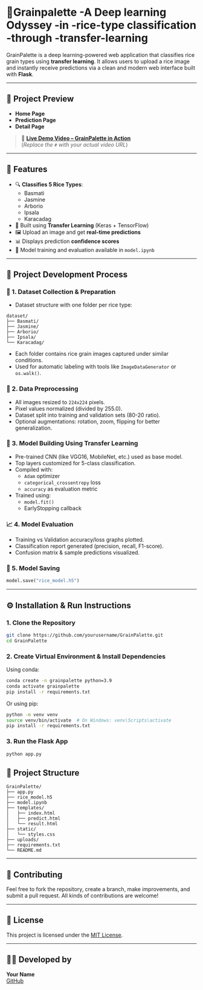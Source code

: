 # 🌾Grainpalette -A Deep learning Odyssey -in -rice-type classification -through -transfer-learning

GrainPalette is a deep learning-powered web application that classifies rice grain types using **transfer learning**. It allows users to upload a rice image and instantly receive predictions via a clean and modern web interface built with **Flask**.

---

## 📸 Project Preview

- **Home Page**
- **Prediction Page**
- **Detail Page**

> 🎥 **[Live Demo Video – GrainPalette in Action](#)**  
(*Replace the `#` with your actual video URL*)

---

## 🚀 Features

- 🔍 **Classifies 5 Rice Types**:
  - Basmati  
  - Jasmine  
  - Arborio  
  - Ipsala  
  - Karacadag  
- 🧠 Built using **Transfer Learning** (Keras + TensorFlow)
- 🖼 Upload an image and get **real-time predictions**
- 📊 Displays prediction **confidence scores**
- 💾 Model training and evaluation available in `model.ipynb`

---

## 🧪 Project Development Process

### 📁 1. Dataset Collection & Preparation

- Dataset structure with one folder per rice type:
```
dataset/
├── Basmati/
├── Jasmine/
├── Arborio/
├── Ipsala/
└── Karacadag/
```

- Each folder contains rice grain images captured under similar conditions.
- Used for automatic labeling with tools like `ImageDataGenerator` or `os.walk()`.

### 🧼 2. Data Preprocessing

- All images resized to `224x224` pixels.
- Pixel values normalized (divided by 255.0).
- Dataset split into training and validation sets (80-20 ratio).
- Optional augmentations: rotation, zoom, flipping for better generalization.

### 🧠 3. Model Building Using Transfer Learning

- Pre-trained CNN (like VGG16, MobileNet, etc.) used as base model.
- Top layers customized for 5-class classification.
- Compiled with:
  - `Adam` optimizer
  - `categorical_crossentropy` loss
  - `accuracy` as evaluation metric
- Trained using:
  - `model.fit()`
  - EarlyStopping callback

### 📈 4. Model Evaluation

- Training vs Validation accuracy/loss graphs plotted.
- Classification report generated (precision, recall, F1-score).
- Confusion matrix & sample predictions visualized.

### 💾 5. Model Saving

```python
model.save("rice_model.h5")
```

---

## ⚙ Installation & Run Instructions

### 1. Clone the Repository

```bash
git clone https://github.com/yourusername/GrainPalette.git
cd GrainPalette
```

### 2. Create Virtual Environment & Install Dependencies

Using conda:
```bash
conda create -n grainpalette python=3.9
conda activate grainpalette
pip install -r requirements.txt
```

Or using pip:
```bash
python -m venv venv
source venv/bin/activate  # On Windows: venv\Scripts\activate
pip install -r requirements.txt
```

### 3. Run the Flask App

```bash
python app.py
```

## 📁 Project Structure

```
GrainPalette/
├── app.py
├── rice_model.h5
├── model.ipynb
├── templates/
│   ├── index.html
│   ├── predict.html
│   └── result.html
├── static/
│   └── styles.css
├── uploads/
├── requirements.txt
└── README.md
```

---

## 🤝 Contributing

Feel free to fork the repository, create a branch, make improvements, and submit a pull request. All kinds of contributions are welcome!

---

## 📜 License

This project is licensed under the [MIT License](LICENSE).

---

## 👨‍💻 Developed by

**Your Name**  
[GitHub](https://github.com/Himaja359) 
